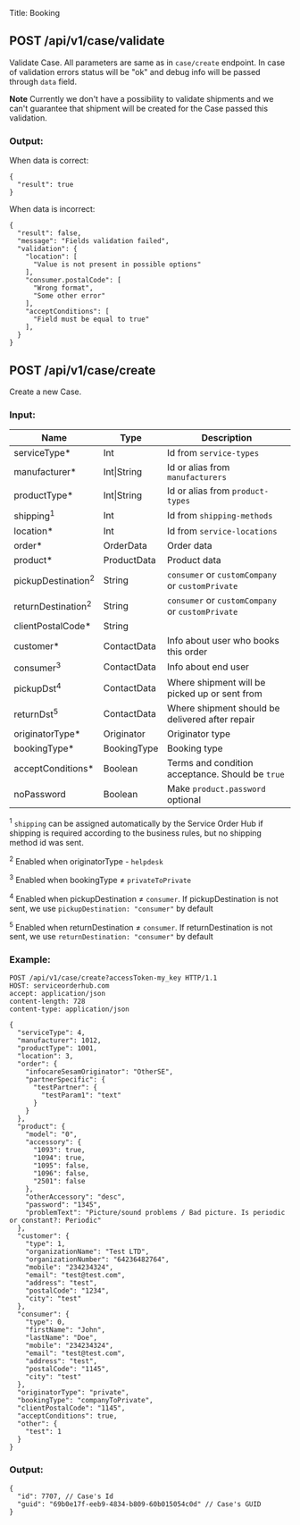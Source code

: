Title: Booking

## POST /api/v1/case/validate

Validate Case. All parameters are same as in `case/create` endpoint.
In case of validation errors status will be "ok" and debug info will be
passed through `data` field.

**Note** Currently we don't have a possibility to validate shipments and
we can't guarantee that shipment will be created for the Case passed
this validation.

### Output:

When data is correct:

```
{
  "result": true
}
```

When data is incorrect:

```
{
  "result": false,
  "message": "Fields validation failed",
  "validation": {
    "location": [
      "Value is not present in possible options"
    ],
    "consumer.postalCode": [
      "Wrong format",
      "Some other error"
    ],
    "acceptConditions": [
      "Field must be equal to true"
    ],
  }
}
```

## POST /api/v1/case/create

Create a new Case.

### Input:

| Name                           | Type          | Description                                              |
|--------------------------------|---------------|----------------------------------------------------------|
| serviceType\*                  | Int           | Id from `service-types`                                  |
| manufacturer\*                 | Int\|String   | Id or alias from `manufacturers`                         |
| productType\*                  | Int\|String   | Id or alias from `product-types`                         |
| shipping<sup>1</sup>           | Int           | Id from `shipping-methods`                               |
| location\*                     | Int           | Id from `service-locations`                              |
| order\*                        | OrderData     | Order data                                               |
| product\*                      | ProductData   | Product data                                             |
| pickupDestination<sup>2</sup>  | String        | `consumer` or `customCompany` or `customPrivate`         |
| returnDestination<sup>2</sup>  | String        | `consumer` or `customCompany` or `customPrivate`         |
| clientPostalCode\*             | String        |                                                          |
| customer\*                     | ContactData   | Info about user who books this order                     |
| consumer<sup>3</sup>           | ContactData   | Info about end user                                      |
| pickupDst<sup>4</sup>          | ContactData   | Where shipment will be picked up or sent from            |
| returnDst<sup>5</sup>          | ContactData   | Where shipment should be delivered after repair          |
| originatorType\*               | Originator    | Originator type                                          |
| bookingType\*                  | BookingType   | Booking type                                             |
| acceptConditions\*             | Boolean       | Terms and condition acceptance. Should be `true`         |
| noPassword                     | Boolean       | Make `product.password` optional                         |

<sup>1</sup> `shipping` can be assigned automatically by the Service Order Hub if
shipping is required according to the business rules, but no shipping
method id was sent.

<sup>2</sup> Enabled when originatorType - `helpdesk`

<sup>3</sup>  Enabled when bookingType ≠ `privateToPrivate`

<sup>4</sup> Enabled when pickupDestination ≠ `consumer`. If pickupDestination is not sent, we use `pickupDestination: "consumer"` by default

<sup>5</sup> Enabled when returnDestination ≠ `consumer`. If returnDestination is not sent, we use `returnDestination: "consumer"` by default

### Example:

```
POST /api/v1/case/create?accessToken-my_key HTTP/1.1
HOST: serviceorderhub.com
accept: application/json
content-length: 728
content-type: application/json

{
  "serviceType": 4,
  "manufacturer": 1012,
  "productType": 1001,
  "location": 3,
  "order": {
    "infocareSesamOriginator": "OtherSE",
    "partnerSpecific": {
      "testPartner": {
        "testParam1": "text"
      }
    }
  },
  "product": {
    "model": "0",
    "accessory": {
      "1093": true,
      "1094": true,
      "1095": false,
      "1096": false,
      "2501": false
    },
    "otherAccessory": "desc",
    "password": "1345",
    "problemText": "Picture/sound problems / Bad picture. Is periodic or constant?: Periodic"
  },
  "customer": {
    "type": 1,
    "organizationName": "Test LTD",
    "organizationNumber": "64236482764",
    "mobile": "234234324",
    "email": "test@test.com",
    "address": "test",
    "postalCode": "1234",
    "city": "test"
  },
  "consumer": {
    "type": 0,
    "firstName": "John",
    "lastName": "Doe",
    "mobile": "234234324",
    "email": "test@test.com",
    "address": "test",
    "postalCode": "1145",
    "city": "test"
  },
  "originatorType": "private",
  "bookingType": "companyToPrivate",
  "clientPostalCode": "1145",
  "acceptConditions": true,
  "other": {
    "test": 1
  }
}
```

### Output:

```
{
  "id": 7707, // Case's Id
  "guid": "69b0e17f-eeb9-4834-b809-60b015054c0d" // Case's GUID
}
```
